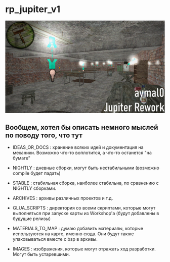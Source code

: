 # rp_jupiter_v1
![image info](./IMAGES/git_repo_logo.png)

## Вообщем, хотел бы описать немного мыслей по поводу того, что тут

- IDEAS_OR_DOCS 	: хранение всяких идей и документация на механики. Возможно что-то воплотится, а что-то останется "на бумаге"

- NIGHTLY 			: дневные сборки, могут быть нестабильными (возможно compile будет падать)

- STABLE 			: стабильная сборка, наиболее стабильна, по сравнению с NIGHTLY сборками.

- ARCHIVES 			: архивы различных проектов и т.д.

- GLUA_SCRIPTS 		: директория со всеми скриптами, которые могут выполняться при запуске карты из Workshop'a (будут добавлены в будущие релизы)

- MATERIALS_TO_MAP 	: думаю добавить материалы, которые используются на карте, именно сюда. Они будут также упаковываться вместе с bsp в архивы.

- IMAGES 			: изображения, которые могут отражать ход разработки. Могут быть устаревшими.		
